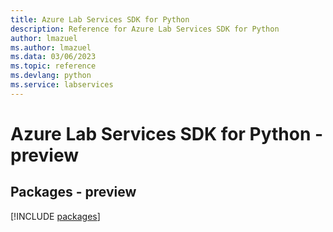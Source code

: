 ```yaml
---
title: Azure Lab Services SDK for Python
description: Reference for Azure Lab Services SDK for Python
author: lmazuel
ms.author: lmazuel
ms.data: 03/06/2023
ms.topic: reference
ms.devlang: python
ms.service: labservices
---
```

# Azure Lab Services SDK for Python - preview
## Packages - preview
[!INCLUDE [packages](lab-services-index.md)]